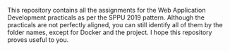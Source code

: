 This repository contains all the assignments for the Web Application Development practicals as per the SPPU 2019 pattern. 
Although the practicals are not perfectly aligned, you can still identify all of them by the folder names, except for Docker and the project.
I hope this repository proves useful to you.

